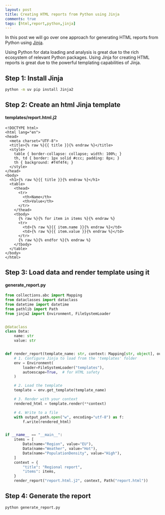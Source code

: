 ```yaml
---
layout: post
title: Creating HTML reports from Python using Jinja
comments: true
tags: [html,report,python,jinja]
---
```


In this post we will go over one approach for generating HTML reports from Python using [Jinja](https://pypi.org/project/Jinja2).

Using Python for data loading and analysis is great due to the rich ecosystem of relevant Python packages. Using Jinja for creating HTML reports is great due to the powerful templating capabilities of Jinja.

## Step 1: Install Jinja

```sh
python -m uv pip install Jinja2
```

## Step 2: Create an html Jinja template

#### **templates/report.html.j2**

```jinja2
<!DOCTYPE html>
<html lang="en">
<head>
  <meta charset="UTF-8">
  <title>{% raw %}{{ title }}{% endraw %}</title>
  <style>
    table { border-collapse: collapse; width: 100%; }
    th, td { border: 1px solid #ccc; padding: 8px; }
    th { background: #f4f4f4; }
  </style>
</head>
<body>
  <h1>{% raw %}{{ title }}{% endraw %}</h1>
  <table>
    <thead>
      <tr>
        <th>Name</th>
        <th>Value</th>
      </tr>
    </thead>
    <tbody>
      {% raw %}{% for item in items %}{% endraw %}
      <tr>
        <td>{% raw %}{{ item.name }}{% endraw %}</td>
        <td>{% raw %}{{ item.value }}{% endraw %}</td>
      </tr>
      {% raw %}{% endfor %}{% endraw %}
    </tbody>
  </table>
</body>
</html>
```

## Step 3: Load data and render template using it

#### **generate_report.py**

```python
from collections.abc import Mapping
from dataclasses import dataclass
from datetime import datetime
from pathlib import Path
from jinja2 import Environment, FileSystemLoader


@dataclass
class Data:
    name: str
    value: str


def render_report(template_name: str, context: Mapping[str, object], output_path: Path) -> None:
    # 1. Configure Jinja to load from the 'templates' folder
    env = Environment(
        loader=FileSystemLoader("templates"),
        autoescape=True,  # for HTML safety
    )

    # 2. Load the template
    template = env.get_template(template_name)

    # 3. Render with your context
    rendered_html = template.render(**context)

    # 4. Write to a file
    with output_path.open("w", encoding="utf-8") as f:
        f.write(rendered_html)


if __name__ == "__main__":
    items = [
        Data(name="Region", value="EU"),
        Data(name="Weather", value="Hot"),
        Data(name="PopulationDensity", value="High"),
    ]
    context = {
        "title": "Regional report",
        "items": items,
    }
    render_report("report.html.j2", context, Path("report.html"))
```

## Step 4: Generate the report

```sh
python generate_report.py
```
